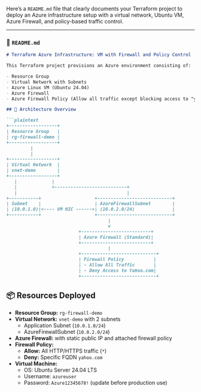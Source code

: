 Here’s a `README.md` file that clearly documents your Terraform project to deploy an Azure infrastructure setup with a virtual network, Ubuntu VM, Azure Firewall, and policy-based traffic control.

---

### 📄 `README.md`

```markdown
# Terraform Azure Infrastructure: VM with Firewall and Policy Control

This Terraform project provisions an Azure environment consisting of:

- Resource Group
- Virtual Network with Subnets
- Azure Linux VM (Ubuntu 24.04)
- Azure Firewall
- Azure Firewall Policy (Allow all traffic except blocking access to "yahoo.com")

## 🧱 Architecture Overview

```plaintext
+------------------+
| Resource Group   |
| rg-firewall-demo |
+------------------+
         |
         |
+------------------+
| Virtual Network  |
| vnet-demo        |
+------------------+
   |             |
   |             +---------------------------+
   |                                         |
+-----------+                    +----------------------------+
| Subnet    |                    | AzureFirewallSubnet        |
| (10.0.1.0)|<---- VM NIC ------>| (10.0.2.0/24)              |
+-----------+                    +----------------------------+
                                      |
                                      v
                           +--------------------------+
                           | Azure Firewall (Standard)|
                           +--------------------------+
                                      |
                           +----------------------------+
                           | Firewall Policy           |
                           | - Allow All Traffic       |
                           | - Deny Access to Yahoo.com|
                           +----------------------------+
```

## 📦 Resources Deployed

- **Resource Group:** `rg-firewall-demo`
- **Virtual Network:** `vnet-demo` with 2 subnets
  - Application Subnet (`10.0.1.0/24`)
  - AzureFirewallSubnet (`10.0.2.0/24`)
- **Azure Firewall:** with static public IP and attached firewall policy
- **Firewall Policy:**
  - **Allow:** All HTTP/HTTPS traffic (`*`)
  - **Deny:** Specific FQDN `yahoo.com`
- **Virtual Machine:**
  - OS: Ubuntu Server 24.04 LTS
  - Username: `azureuser`
  - Password: `Azure12345678!` (update before production use)

